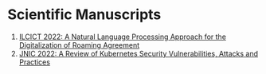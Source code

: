 # Scientific Manuscripts

1. [ILCICT 2022: A Natural Language Processing Approach for the Digitalization of Roaming Agreement](./ILCICT_2022/ilcict2022.md)
2. [JNIC 2022: A Review of Kubernetes Security Vulnerabilities, Attacks and Practices](./JNIC_2022/jnic2022.md)